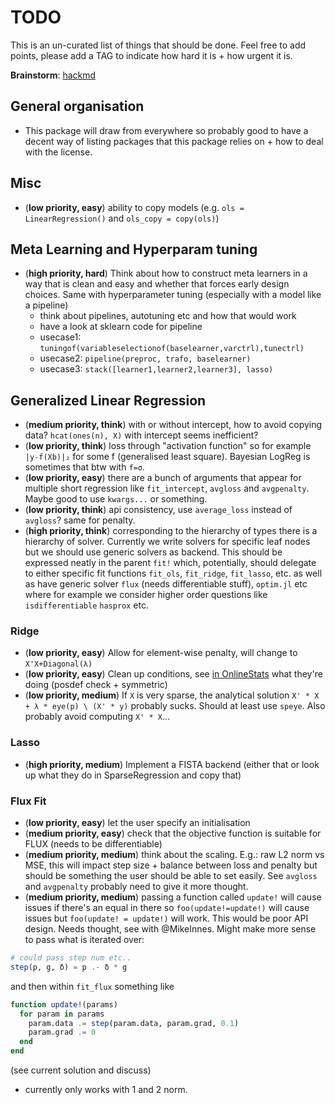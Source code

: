 # TODO

This is an un-curated list of things that should be done.
Feel free to add points, please add a TAG to indicate how hard it is + how urgent it is.

**Brainstorm**: [hackmd](https://hackmd.io/JwQ2CMDYGZwBgLQHY4FMBMCAsBjcWF8ATJBAVmAEYyAOSgMwskriA===#)

## General organisation

* This package will draw from everywhere so probably good to have a decent way of listing packages that this package relies on + how to deal with the license.

## Misc

* (**low priority, easy**) ability to copy models (e.g. `ols = LinearRegression()` and `ols_copy = copy(ols)`)

## Meta Learning and Hyperparam tuning

* (**high priority, hard**) Think about how to construct meta learners in a way that is clean and easy and whether that forces early design choices. Same with hyperparameter tuning (especially with a model like a pipeline)
  - think about pipelines, autotuning etc and how that would work
  - have a look at sklearn code for pipeline
  - usecase1: `tuningof(variableselectionof(baselearner,varctrl),tunectrl)`
  - usecase2: `pipeline(preproc, trafo, baselearner)`
  - usecase3: `stack([learner1,learner2,learner3], lasso)`

## Generalized Linear Regression

* (**medium priority, think**) with or without intercept, how to avoid copying data? `hcat(ones(n), X)` with intercept seems inefficient?
* (**low priority, think**) loss through "activation function" so for example `|y-f(Xb)|₂` for some f (generalised least square). Bayesian LogReg is sometimes that btw with `f=σ`.
* (**low priority, easy**) there are a bunch of arguments that appear for multiple short regression like `fit_intercept`, `avgloss` and `avgpenalty`. Maybe good to use `kwargs...` or something.
* (**low priority, think**) api consistency, use `average_loss` instead of `avgloss`? same for penalty.
* (**high priority, think**) corresponding to the hierarchy of types there is a hierarchy of solver. Currently we write solvers for specific leaf nodes but we should use generic solvers as backend. This should be expressed neatly in the parent `fit!` which, potentially, should delegate to either specific fit functions `fit_ols`, `fit_ridge`, `fit_lasso`, etc. as well as have generic solver `flux` (needs differentiable stuff), `optim.jl` etc where for example we consider higher order questions like `isdifferentiable` `hasprox` etc.

### Ridge

* (**low priority, easy**) Allow for element-wise penalty, will change to `X'X+Diagonal(λ)`
* (**low priority, easy**) Clean up conditions, see [in OnlineStats](https://github.com/joshday/OnlineStats.jl/blob/master/src/stats/linregbuilder.jl) what they're doing (posdef check + symmetric)
* (**low priority, medium**) If `X` is very sparse, the analytical solution `X' * X + λ * eye(p) \ (X' * y)` probably sucks. Should at least use `speye`. Also probably avoid computing `X' * X`...

### Lasso

* (**high priority, medium**) Implement a FISTA backend (either that or look up what they do in SparseRegression and copy that)

### Flux Fit

* (**low priority, easy**) let the user specify an initialisation
* (**medium priority, easy**) check that the objective function is suitable for FLUX (needs to be differentiable)
* (**medium priority, medium**) think about the scaling. E.g.: raw L2 norm vs MSE, this will impact step size + balance between loss and penalty but should be something the user should be able to set easily. See `avgloss` and `avgpenalty` probably need to give it more thought.
* (**medium priority, medium**) passing a function called `update!` will cause issues if there's an equal in there so `foo(update!=update!)` will cause issues but `foo(update! = update!)` will work. This would be poor API design. Needs thought, see with @MikeInnes. Might make more sense to pass what is iterated over:

```julia
# could pass step num etc..
step(p, g, δ) = p .- δ * g
```

and then within `fit_flux` something like

```julia
function update!(params)
  for param in params
    param.data .= step(param.data, param.grad, 0.1)
    param.grad .= 0
  end
end
```

(see current solution and discuss)

* currently only works with 1 and 2 norm.
